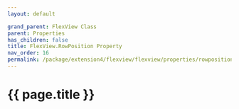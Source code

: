 ```yaml
---
layout: default

grand_parent: FlexView Class
parent: Properties
has_children: false
title: FlexView.RowPosition Property
nav_order: 16
permalink: /package/extension4/flexview/flexview/properties/rowposition
---
```

# {{ page.title }}